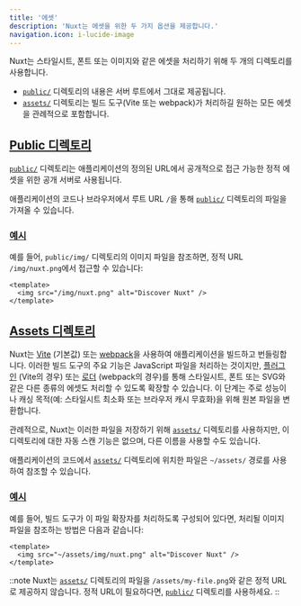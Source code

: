 ```yaml
---
title: '에셋'
description: 'Nuxt는 에셋을 위한 두 가지 옵션을 제공합니다.'
navigation.icon: i-lucide-image
---
```


Nuxt는 스타일시트, 폰트 또는 이미지와 같은 에셋을 처리하기 위해 두 개의 디렉토리를 사용합니다.

- [`public/`](/docs/guide/directory-structure/public) 디렉토리의 내용은 서버 루트에서 그대로 제공됩니다.
- [`assets/`](/docs/guide/directory-structure/assets) 디렉토리는 빌드 도구(Vite 또는 webpack)가 처리하길 원하는 모든 에셋을 관례적으로 포함합니다.

## [Public 디렉토리](#public-directory)

[`public/`](/docs/guide/directory-structure/public) 디렉토리는 애플리케이션의 정의된 URL에서 공개적으로 접근 가능한 정적 에셋을 위한 공개 서버로 사용됩니다.

애플리케이션의 코드나 브라우저에서 루트 URL `/`을 통해 [`public/`](/docs/guide/directory-structure/public) 디렉토리의 파일을 가져올 수 있습니다.

### [예시](#example)

예를 들어, `public/img/` 디렉토리의 이미지 파일을 참조하면, 정적 URL `/img/nuxt.png`에서 접근할 수 있습니다:

```vue [app.vue]
<template>
  <img src="/img/nuxt.png" alt="Discover Nuxt" />
</template>
```

## [Assets 디렉토리](#assets-directory)

Nuxt는 [Vite](https://vite.dev/guide/assets.html) (기본값) 또는 [webpack](https://webpack.js.org/guides/asset-management)을 사용하여 애플리케이션을 빌드하고 번들링합니다. 이러한 빌드 도구의 주요 기능은 JavaScript 파일을 처리하는 것이지만, [플러그인](https://vite.dev/plugins) (Vite의 경우) 또는 [로더](https://webpack.js.org/loaders) (webpack의 경우)를 통해 스타일시트, 폰트 또는 SVG와 같은 다른 종류의 에셋도 처리할 수 있도록 확장할 수 있습니다. 이 단계는 주로 성능이나 캐싱 목적(예: 스타일시트 최소화 또는 브라우저 캐시 무효화)을 위해 원본 파일을 변환합니다.

관례적으로, Nuxt는 이러한 파일을 저장하기 위해 [`assets/`](/docs/guide/directory-structure/assets) 디렉토리를 사용하지만, 이 디렉토리에 대한 자동 스캔 기능은 없으며, 다른 이름을 사용할 수도 있습니다.

애플리케이션의 코드에서 [`assets/`](/docs/guide/directory-structure/assets) 디렉토리에 위치한 파일은 `~/assets/` 경로를 사용하여 참조할 수 있습니다.

### [예시](#example)

예를 들어, 빌드 도구가 이 파일 확장자를 처리하도록 구성되어 있다면, 처리될 이미지 파일을 참조하는 방법은 다음과 같습니다:

```vue [app.vue]
<template>
  <img src="~/assets/img/nuxt.png" alt="Discover Nuxt" />
</template>
```

::note
Nuxt는 [`assets/`](/docs/guide/directory-structure/assets) 디렉토리의 파일을 `/assets/my-file.png`와 같은 정적 URL로 제공하지 않습니다. 정적 URL이 필요하다면, [`public/`](#public-directory) 디렉토리를 사용하세요.
::
